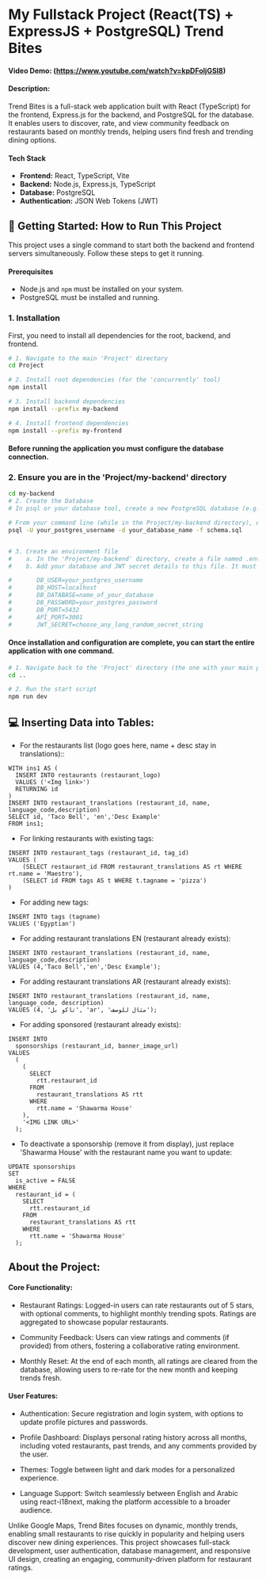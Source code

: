 # My Fullstack Project (React(TS) + ExpressJS + PostgreSQL) Trend Bites

#### Video Demo: (https://www.youtube.com/watch?v=kpDFoljGSl8)

#### Description:

Trend Bites is a full-stack web application built with React (TypeScript) for the frontend, Express.js for the backend, and PostgreSQL for the database. It enables users to discover, rate, and view community feedback on restaurants based on monthly trends, helping users find fresh and trending dining options.

#### Tech Stack

-  **Frontend:** React, TypeScript, Vite
-  **Backend:** Node.js, Express.js, TypeScript
-  **Database:** PostgreSQL
-  **Authentication:** JSON Web Tokens (JWT)

## 🚀 Getting Started: How to Run This Project

This project uses a single command to start both the backend and frontend servers simultaneously. Follow these steps to get it running.

#### Prerequisites

-  Node.js and `npm` must be installed on your system.
-  PostgreSQL must be installed and running.

### 1. Installation

First, you need to install all dependencies for the root, backend, and frontend.

```bash
# 1. Navigate to the main 'Project' directory
cd Project

# 2. Install root dependencies (for the 'concurrently' tool)
npm install

# 3. Install backend dependencies
npm install --prefix my-backend

# 4. Install frontend dependencies
npm install --prefix my-frontend
```

#### Before running the application you must configure the database connection.

### 2. Ensure you are in the 'Project/my-backend' directory

```bash
cd my-backend
# 2. Create the Database
# In psql or your database tool, create a new PostgreSQL database (e.g., CREATE DATABASE trendbites;).

# From your command line (while in the Project/my-backend directory), execute the provided schema.sql file to create all the necessary tables. Replace the placeholders with your details:
psql -U your_postgres_username -d your_database_name -f schema.sql


# 3. Create an environment file
#    a. In the 'Project/my-backend' directory, create a file named .env
#    b. Add your database and JWT secret details to this file. It must follow this format:

#       DB_USER=your_postgres_username
#       DB_HOST=localhost
#       DB_DATABASE=name_of_your_database
#       DB_PASSWORD=your_postgres_password
#       DB_PORT=5432
#       API_PORT=3001
#       JWT_SECRET=choose_any_long_random_secret_string
```

#### Once installation and configuration are complete, you can start the entire application with one command.

```bash
# 1. Navigate back to the 'Project' directory (the one with your main package.json)
cd ..

# 2. Run the start script
npm run dev
```

## 💻 Inserting Data into Tables:

-  For the restaurants list (logo goes here, name + desc stay in translations)::

```
WITH ins1 AS (
  INSERT INTO restaurants (restaurant_logo)
  VALUES ('<Img link>')
  RETURNING id
)
INSERT INTO restaurant_translations (restaurant_id, name, language_code,description)
SELECT id, 'Taco Bell', 'en','Desc Example'
FROM ins1;

```

-  For linking restaurants with existing tags:

```
INSERT INTO restaurant_tags (restaurant_id, tag_id)
VALUES (
    (SELECT restaurant_id FROM restaurant_translations AS rt WHERE rt.name = 'Maestro'),
    (SELECT id FROM tags AS t WHERE t.tagname = 'pizza')
)
```

-  For adding new tags:

```
INSERT INTO tags (tagname)
VALUES ('Egyptian')
```

-  For adding restaurant translations EN (restaurant already exists):

```
INSERT INTO restaurant_translations (restaurant_id, name, language_code,description)
VALUES (4,'Taco Bell','en','Desc Example');
```

-  For adding restaurant translations AR (restaurant already exists):

```
INSERT INTO restaurant_translations (restaurant_id, name, language_code, description)
VALUES (4, 'تاكو بل', 'ar', 'مثال للوصف');
```

-  For adding sponsored (restaurant already exists):

```
INSERT INTO
  sponsorships (restaurant_id, banner_image_url)
VALUES
  (
    (
      SELECT
        rtt.restaurant_id
      FROM
        restaurant_translations AS rtt
      WHERE
        rtt.name = 'Shawarma House'
    ),
    '<IMG LINK URL>'
  );
```

-  To deactivate a sponsorship (remove it from display), just replace 'Shawarma House' with the restaurant name you want to update:

```
UPDATE sponsorships
SET
  is_active = FALSE
WHERE
  restaurant_id = (
    SELECT
      rtt.restaurant_id
    FROM
      restaurant_translations AS rtt
    WHERE
      rtt.name = 'Shawarma House'
  );
```

## About the Project:

#### Core Functionality:

-  Restaurant Ratings: Logged-in users can rate restaurants out of 5 stars, with optional comments, to highlight monthly trending spots. Ratings are aggregated to showcase popular restaurants.

-  Community Feedback: Users can view ratings and comments (if provided) from others, fostering a collaborative rating environment.

-  Monthly Reset: At the end of each month, all ratings are cleared from the database, allowing users to re-rate for the new month and keeping trends fresh.

#### User Features:

-  Authentication: Secure registration and login system, with options to update profile pictures and passwords.

-  Profile Dashboard: Displays personal rating history across all months, including voted restaurants, past trends, and any comments provided by the user.

-  Themes: Toggle between light and dark modes for a personalized experience.

-  Language Support: Switch seamlessly between English and Arabic using react-i18next, making the platform accessible to a broader audience.

Unlike Google Maps, Trend Bites focuses on dynamic, monthly trends, enabling small restaurants to rise quickly in popularity and helping users discover new dining experiences. This project showcases full-stack development, user authentication, database management, and responsive UI design, creating an engaging, community-driven platform for restaurant ratings.
